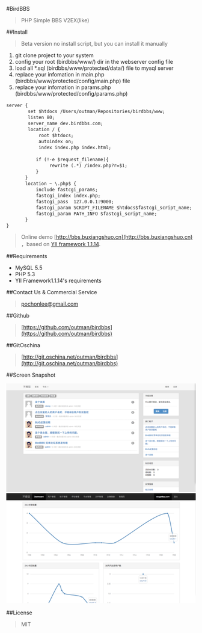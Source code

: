 #BirdBBS

> PHP Simple BBS V2EX(like)

##Install
> Beta version no install script, but you can install it manually
1. git clone project to your system
2. config your root (birdbbs/www/) dir in the webserver config file
3. load all *.sql (birdbbs/www/protected/data/) file to mysql server
4. replace your infomation in main.php (birdbbs/www/protected/config/main.php) file 
5. replace your infomation in params.php (birdbbs/www/protected/config/params.php)

```
server {
        set $htdocs /Users/outman/Repositories/birdbbs/www;
        listen 80;
        server_name dev.birdbbs.com;
        location / {
            root $htdocs;
            autoindex on;
            index index.php index.html;
    
           if (!-e $request_filename){
                rewrite (.*) /index.php?r=$1;
           }
       }
       location ~ \.php$ {
           include fastcgi_params;
           fastcgi_index index.php;
           fastcgi_pass  127.0.0.1:9000;
           fastcgi_param SCRIPT_FILENAME $htdocs$fastcgi_script_name;
           fastcgi_param PATH_INFO $fastcgi_script_name;
       }
}
```
>Online demo [http://bbs.buxiangshuo.cn](http://bbs.buxiangshuo.cn) ，based on [YII framework 1.1.14](http://www.yiiframework.com). 

##Requirements
- MySQL 5.5
- PHP 5.3
- YII Framework1.1.14's requirements

##Contact Us & Commercial Service
>pochonlee@gmail.com

##Github
>[https://github.com/outman/birdbbs](https://github.com/outman/birdbbs)

##GitOschina
>[http://git.oschina.net/outman/birdbbs](http://git.oschina.net/outman/birdbbs)

##Screen Snapshot

![系统截图](doc/images/3.png)
![系统截图](doc/images/7.png)

##License
>MIT
